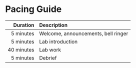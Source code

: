 # Pacing Guide

Duration|Description
-:|:-
5 minutes|Welcome, announcements, bell ringer
5 minutes|Lab introduction
40 minutes|Lab work
5 minutes|Debrief
